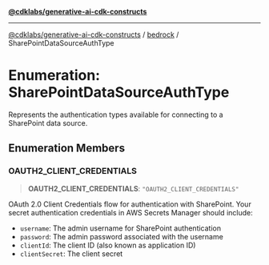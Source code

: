 [**@cdklabs/generative-ai-cdk-constructs**](../../../README.md)

***

[@cdklabs/generative-ai-cdk-constructs](../../../README.md) / [bedrock](../README.md) / SharePointDataSourceAuthType

# Enumeration: SharePointDataSourceAuthType

Represents the authentication types available for connecting to a SharePoint data source.

## Enumeration Members

### OAUTH2\_CLIENT\_CREDENTIALS

> **OAUTH2\_CLIENT\_CREDENTIALS**: `"OAUTH2_CLIENT_CREDENTIALS"`

OAuth 2.0 Client Credentials flow for authentication with SharePoint.
Your secret authentication credentials in AWS Secrets Manager should include:
- `username`: The admin username for SharePoint authentication
- `password`: The admin password associated with the username
- `clientId`: The client ID (also known as application ID)
- `clientSecret`: The client secret
